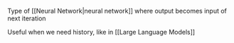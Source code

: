 Type of [[Neural Network|neural network]] where output becomes input of next iteration

Useful when we need history, like in [[Large Language Models]]
